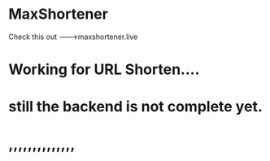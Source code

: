 # MaxShortener

Check  this out --->maxshortener.live



# Working for URL Shorten....

# still the backend is not complete yet.

# ,,,,,,,,,,,,,,
